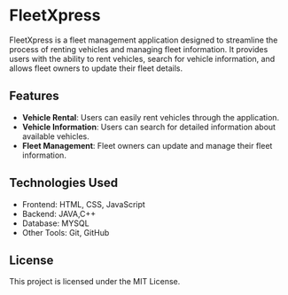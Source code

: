 # FleetXpress 

FleetXpress is a fleet management application designed to streamline the process of renting vehicles and managing fleet information. It provides users with the ability to rent vehicles, search for vehicle information, and allows fleet owners to update their fleet details.

## Features

- **Vehicle Rental**: Users can easily rent vehicles through the application.
- **Vehicle Information**: Users can search for detailed information about available vehicles.
- **Fleet Management**: Fleet owners can update and manage their fleet information.

## Technologies Used

- Frontend: HTML, CSS, JavaScript
- Backend: JAVA,C++
- Database: MYSQL
- Other Tools: Git, GitHub

## License

This project is licensed under the MIT License.


```


